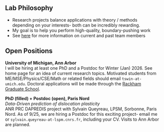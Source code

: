 ## Lab Philosophy
- Research projects balance applications with theory / methods depending on your interests- both can be incredibly rewarding.
- My goal is to help you perform high-quality, boundary-pushing work
- See <a href="/team">here</a> for more information on current and past team members 

## Open Positions
<strong>University of Michigan, Ann Arbor</strong><br>
I will be hiring at least one PhD and a Postdoc for Winter (Jan) 2026. See home page for an idea of current research topics. Motivated students from 
ME/MSE/Physics/CSE/Math or related fields should email <code>tswin-at-umich.edu</code>. Doctoral applications will be made through the <a href="https://me.engin.umich.edu/admissions/graduate/">Rackham Graduate School</a>.

<strong>PhD (filled) + Postdoc (open), Paris Nord</strong><br>
<em>Data-Driven prediction of dislocation plasticity</em><br>
ANR PRC DAPREDIS project with Sylvain Queyreau, LPSM, Sorbonne, Paris Nord.
As of 9/25, we are hiring a Postdoc for this exciting project- email me or <code>sylvain.queyreau-at-lspm.cnrs.fr</code>, including your CV. Visits to Ann Arbor are planned. 
